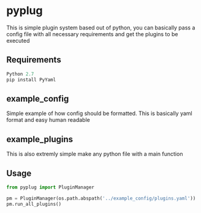# pyplug
This is simple plugin system based out of python, you can basically pass a config file with all necessary requirements and get the plugins to be executed

## Requirements
```python
Python 2.7
pip install PyYaml
```

## example_config

Simple example of how config should be formatted. This is basically yaml format and easy human readable

## example_plugins

This is also extremly simple make any python file with a main function

## Usage
```python
from pyplug import PluginManager

pm = PluginManager(os.path.abspath('../example_config/plugins.yaml'))
pm.run_all_plugins()
```
